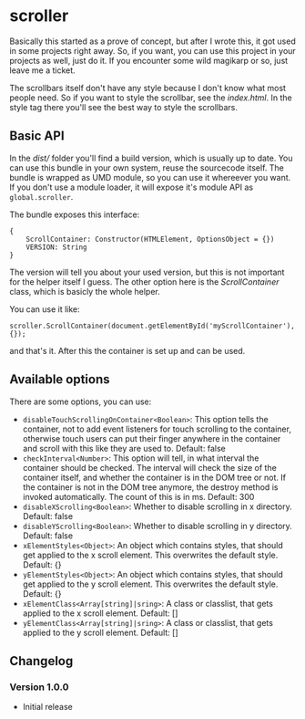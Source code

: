 # scroller #

Basically this started as a prove of concept, but after I wrote this, it got used in some projects right away.
So, if you want, you can use this project in your projects as well, just do it. If you encounter some wild
magikarp or so, just leave me a ticket.

The scrollbars itself don't have any style because I don't know what most people need. So if you want to style
the scrollbar, see the *index.html*. In the style tag there you'll see the best way to style the scrollbars.

## Basic API ##

In the *dist/* folder you'll find a build version, which is usually up to date. You can use this bundle in your own
system, reuse the sourcecode itself. The bundle is wrapped as UMD module, so you can use it whereever you want. If
you don't use a module loader, it will expose it's module API as `global.scroller`.

The bundle exposes this interface:

    {
        ScrollContainer: Constructor(HTMLElement, OptionsObject = {})
        VERSION: String
    }
    
The version will tell you about your used version, but this is not important for the helper itself I guess. The other
option here is the *ScrollContainer* class, which is basicly the whole helper.

You can use it like:

    scroller.ScrollContainer(document.getElementById('myScrollContainer'), {});

and that's it. After this the container is set up and can be used.

## Available options ##

There are some options, you can use:

* `disableTouchScrollingOnContainer<Boolean>`: This option tells the container, not to add event listeners for touch
scrolling to the container, otherwise touch users can put their finger anywhere in the container and scroll with this
like they are used to. Default: false
* `checkInterval<Number>`: This option will tell, in what interval the container should be checked. The interval will
check the size of the container itself, and whether the container is in the DOM tree or not. If the container is not
in the DOM tree anymore, the destroy method is invoked automatically. The count of this is in ms. Default: 300
* `disableXScrolling<Boolean>`: Whether to disable scrolling in x directory. Default: false
* `disableYScrolling<Boolean>`: Whether to disable scrolling in y directory. Default: false
* `xElementStyles<Object>`: An object which contains styles, that should get applied to the x scroll element. This
overwrites the default style. Default: {}
* `yElementStyles<Object>`: An object which contains styles, that should get applied to the y scroll element. This
overwrites the default style. Default: {}
* `xElementClass<Array[string]|sring>`: A class or classlist, that gets applied to the x scroll element. Default: []
* `yElementClass<Array[string]|sring>`: A class or classlist, that gets applied to the y scroll element. Default: []

## Changelog ##

### Version 1.0.0 ###

* Initial release